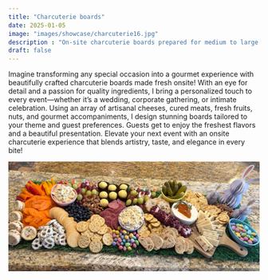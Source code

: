 ```yaml
---
title: "Charcuterie boards"
date: 2025-01-05
image: "images/showcase/charcuterie16.jpg"
description : "On-site charcuterie boards prepared for medium to large groups"
draft: false
---
```


Imagine transforming any special occasion into a gourmet experience with beautifully crafted charcuterie boards made fresh onsite! With an eye for detail and a passion for quality ingredients, I bring a personalized touch to every event—whether it’s a wedding, corporate gathering, or intimate celebration. Using an array of artisanal cheeses, cured meats, fresh fruits, nuts, and gourmet accompaniments, I design stunning boards tailored to your theme and guest preferences. Guests get to enjoy the freshest flavors and a beautiful presentation. Elevate your next event with an onsite charcuterie experience that blends artistry, taste, and elegance in every bite!

![Easter themed charcuterie board](charcuterie19.jpg)